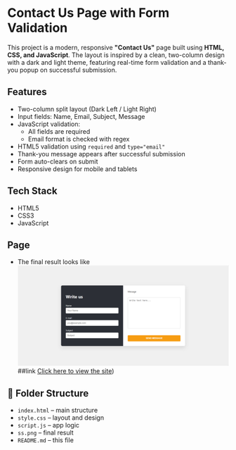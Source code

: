 # Contact Us Page with Form Validation

This project is a modern, responsive **"Contact Us"** page built using **HTML, CSS, and JavaScript**. The layout is inspired by a clean, two-column design with a dark and light theme, featuring real-time form validation and a thank-you popup on successful submission.

## Features

- Two-column split layout (Dark Left / Light Right)
- Input fields: Name, Email, Subject, Message
- JavaScript validation:
  - All fields are required
  - Email format is checked with regex
- HTML5 validation using `required` and `type="email"`
- Thank-you message appears after successful submission
- Form auto-clears on submit
- Responsive design for mobile and tablets

## Tech Stack

- HTML5
- CSS3 
- JavaScript 

## Page

- The final result looks like 
![Screenshot](ss.png)
##link
  [Click here to view the site](https://thenmozhi-3011.github.io/contact-us/))
## 📁 Folder Structure
- `index.html` – main structure
- `style.css` – layout and design
- `script.js` – app logic
- `ss.png` – final result
- `README.md` – this file


